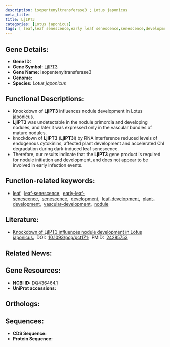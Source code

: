 ```yaml
---
description: isopentenyltransferase3 ; Lotus japonicus
meta_title:
title: LjIPT3
categories: [Lotus japonicus]
tags: [ leaf,leaf senescence,early leaf senescence,senescence,development,leaf development,plant development,vascular development,nodule ]
---
```


## Gene Details:
- **Gene ID:** []()
- **Gene Symbol:** <u>LjIPT3</u>
- **Gene Name:** isopentenyltransferase3
- **Genome:** []()
- **Species:** *Lotus japonicus*

## Functional Descriptions:
   - Knockdown of **LjIPT3** influences nodule development in Lotus japonicus.
   - **LjIPT3** was undetectable in the nodule primordia and developing nodules, and later it was expressed only in the vascular bundles of mature nodules.
   - knockdown of **LjIPT3** (**LjIPT3**i) by RNA interference reduced levels of endogenous cytokinins, affected plant development and accelerated Chl degradation during dark-induced leaf senescence.
   - Therefore, our results indicate that the **LjIPT3** gene product is required for nodule initiation and development, and does not appear to be involved in early infection events.

## Function-related keywords:
   - [leaf](/tags/leaf/),&nbsp;&nbsp;[leaf-senescence](/tags/leaf-senescence/),&nbsp;&nbsp;[early-leaf-senescence](/tags/early-leaf-senescence/),&nbsp;&nbsp;[senescence](/tags/senescence/),&nbsp;&nbsp;[development](/tags/development/),&nbsp;&nbsp;[leaf-development](/tags/leaf-development/),&nbsp;&nbsp;[plant-development](/tags/plant-development/),&nbsp;&nbsp;[vascular-development](/tags/vascular-development/),&nbsp;&nbsp;[nodule](/tags/nodule/)

## Literature:
   - [Knockdown of LjIPT3 influences nodule development in Lotus japonicus.](https://doi.org/10.1093/pcp/pct171)&nbsp;&nbsp;DOI:&nbsp;&nbsp;[10.1093/pcp/pct171](https://doi.org/10.1093/pcp/pct171);&nbsp;&nbsp;PMID:&nbsp;&nbsp;[24285753](https://pubmed.ncbi.nlm.nih.gov/24285753/)

## Related News:

## Gene Resources:
- **NCBI ID:**  [DQ436464.1](https://www.ncbi.nlm.nih.gov/gene/?term=DQ436464.1)
- **UniProt accessions:**  [](https://www.uniprot.org/uniprotkb//entry)

## Orthologs:

## Sequences:
- **CDS Sequence:**
- **Protein Sequence:**
